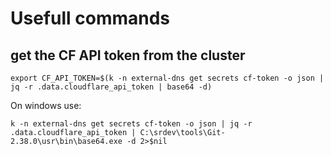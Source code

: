 # Usefull commands

## get the CF API token from the cluster

`export CF_API_TOKEN=$(k -n external-dns get secrets cf-token -o json | jq -r .data.cloudflare_api_token | base64 -d)`

On windows use:

`k -n external-dns get secrets cf-token -o json | jq -r .data.cloudflare_api_token | C:\srdev\tools\Git-2.38.0\usr\bin\base64.exe -d 2>$nil`
